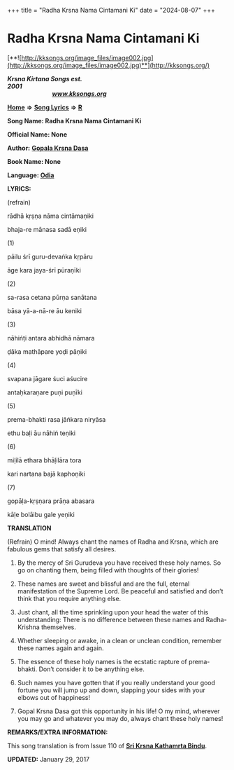 +++
title = "Radha Krsna Nama Cintamani Ki"
date = "2024-08-07"
+++

# Radha Krsna Nama Cintamani Ki
[**![http://kksongs.org/image_files/image002.jpg](http://kksongs.org/image_files/image002.jpg)**](http://kksongs.org/)

**_Krsna Kirtana Songs est. 2001_**                                                                                                                                                 **_www.kksongs.org_**

**[Home](http://kksongs.org/)** **⇒** **[Song Lyrics](http://kksongs.org/lyrics.html)** **⇒** **[R](http://kksongs.org/songs/song_r.html)**

**Song Name: Radha Krsna Nama Cintamani Ki**

**Official Name: None**

**Author:** [**Gopala Krsna Dasa**](http://kksongs.org/authors/list/gopalkrsnadas.html)

**Book Name: None**

**Language: [Odia](http://kksongs.org/language/list/odia.html)**

**LYRICS:**

(refrain)

rādhā kṛṣṇa nāma cintāmaṇiki

bhaja-re mānasa sadā eṇiki

(1)

pāilu śrī guru-devańka kṛpāru

āge kara jaya-śrī pūraṇīki

(2)

sa-rasa cetana pūrṇa sanātana

bāsa yā-a-nā-re āu keniki

(3)

nāhińṭi antara abhidhā nāmara

ḍāka mathāpare yoḍi pāṇiki

(4)

svapana jāgare śuci aśucire

antaḥkaraṇare puṇi puṇīki

(5)

prema-bhakti rasa jāńkara niryāsa

ethu baḷi āu nāhiń teṇiki

(6)

miḷilā ethara bhāḷilāra tora

kari nartana bajā kaphoṇiki

(7)

gopāḷa-kṛṣṇara prāṇa abasara

kāḷe bolāibu gale yeṇiki

**TRANSLATION**

(Refrain) O mind! Always chant the names of Radha and Krsna, which are fabulous gems that satisfy all desires.

1) By the mercy of Sri Gurudeva you have received these holy names. So go on chanting them, being filled with thoughts of their glories!

2) These names are sweet and blissful and are the full, eternal manifestation of the Supreme Lord. Be peaceful and satisfied and don’t think that you require anything else.

3) Just chant, all the time sprinkling upon your head the water of this understanding: There is no difference between these names and Radha-Krishna themselves.

4) Whether sleeping or awake, in a clean or unclean condition, remember these names again and again.

5) The essence of these holy names is the ecstatic rapture of prema-bhakti. Don’t consider it to be anything else.

6) Such names you have gotten that if you really understand your good fortune you will jump up and down, slapping your sides with your elbows out of happiness!

7) Gopal Krsna Dasa got this opportunity in his life! O my mind, wherever you may go and whatever you may do, always chant these holy names!

**REMARKS/EXTRA INFORMATION:**

This song translation is from Issue 110 of **[Sri Krsna Kathamrta Bindu](http://www.gopaljiu.org/Bindu/Back_issues/Bindu110.pdf)**.

**UPDATED:** January 29, 2017